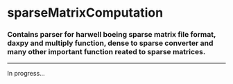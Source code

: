 sparseMatrixComputation
=======================

### Contains parser for harwell boeing sparse matrix file format, daxpy and multiply function, dense to sparse converter and many other important function reated to sparse matrices.
---
In progress...
